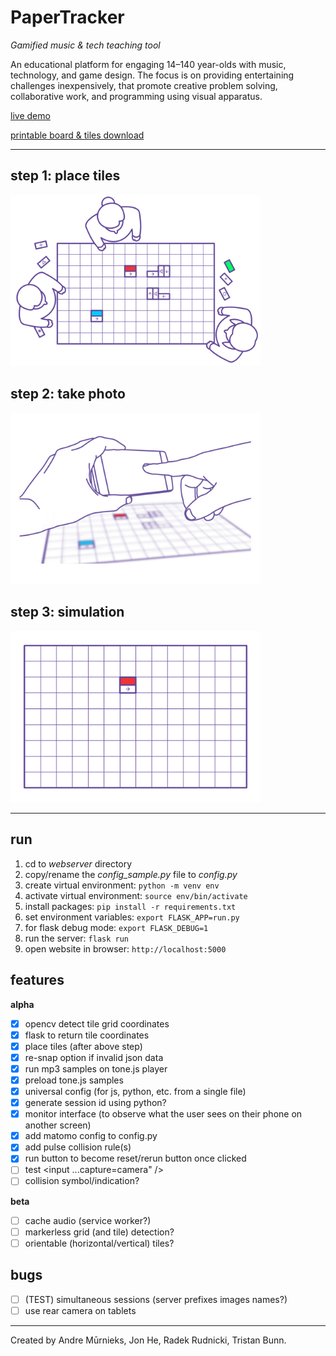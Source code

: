 # PaperTracker

*Gamified music &amp; tech teaching tool*

An educational platform for engaging 14–140 year-olds with music, technology, and game design. The focus is on providing entertaining challenges inexpensively, that promote creative problem solving, collaborative work, and programming using visual apparatus.

[live demo](https://papertracker.cmp.ac.nz/)

<a href="https://github.com/tabreturn/webscript-papertracker/raw/master/printables/tiles%2Bboard.pdf" download='tiles+board.pdf'>
  printable board & tiles download
</a>

---

## step 1: place tiles

<img src="presentation/assets/step_1.gif" width="400" />

## step 2: take photo

<img src="presentation/assets/step_2.gif" width="400" />

## step 3: simulation

<img src="presentation/assets/step_3.gif" width="400" />

---

## run

1. cd to *webserver* directory
2. copy/rename the *config_sample.py* file to *config.py*
3. create virtual environment: `python -m venv env`
4. activate virtual environment: `source env/bin/activate`
5. install packages: `pip install -r requirements.txt`
6. set environment variables: `export FLASK_APP=run.py`
7. for flask debug mode: `export FLASK_DEBUG=1`
8. run the server: `flask run`
9. open website in browser: `http://localhost:5000`

## features

**alpha**
- [x] opencv detect tile grid coordinates
- [x] flask to return tile coordinates
- [x] place tiles (after above step)
- [x] re-snap option if invalid json data
- [x] run mp3 samples on tone.js player
- [x] preload tone.js samples
- [x] universal config (for js, python, etc. from a single file)
- [x] generate session id using python?
- [x] monitor interface (to observe what the user sees on their phone on another screen)
- [x] add matomo config to config.py
- [x] add pulse collision rule(s)
- [x] run button to become reset/rerun button once clicked
- [ ] test <input ...capture=camera" />
- [ ] collision symbol/indication?

**beta**
- [ ] cache audio (service worker?)
- [ ] markerless grid (and tile) detection?
- [ ] orientable (horizontal/vertical) tiles?

## bugs

- [ ] (TEST) simultaneous sessions (server prefixes images names?)
- [ ] use rear camera on tablets

---

Created by Andre Mūrnieks, Jon He, Radek Rudnicki, Tristan Bunn.
